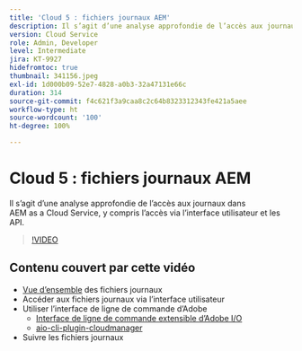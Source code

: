 ```yaml
---
title: 'Cloud 5 : fichiers journaux AEM'
description: Il s’agit d’une analyse approfondie de l’accès aux journaux dans AEM as a Cloud Service, y compris l’accès via l’interface utilisateur et les API.
version: Cloud Service
role: Admin, Developer
level: Intermediate
jira: KT-9927
hidefromtoc: true
thumbnail: 341156.jpeg
exl-id: 1d000b09-52e7-4828-a0b3-32a47131e66c
duration: 314
source-git-commit: f4c621f3a9caa8c2c64b8323312343fe421a5aee
workflow-type: ht
source-wordcount: '100'
ht-degree: 100%

---
```


# Cloud 5 : fichiers journaux AEM

Il s’agit d’une analyse approfondie de l’accès aux journaux dans AEM as a Cloud Service, y compris l’accès via l’interface utilisateur et les API.

>[!VIDEO](https://video.tv.adobe.com/v/341156?quality=12&learn=on)

## Contenu couvert par cette vidéo

+ [Vue d’ensemble](https://experienceleague.adobe.com/docs/experience-manager-learn/cloud-service/debugging/debugging-aem-as-a-cloud-service/logs.html?lang=fr) des fichiers journaux
+ Accéder aux fichiers journaux via l’interface utilisateur
+ Utiliser l’interface de ligne de commande d’Adobe
   + [Interface de ligne de commande extensible d’Adobe I/O](https://github.com/adobe/aio-cli)
   + [aio-cli-plugin-cloudmanager](https://github.com/adobe/aio-cli-plugin-cloudmanager/blob/main/README.md)
+ Suivre les fichiers journaux